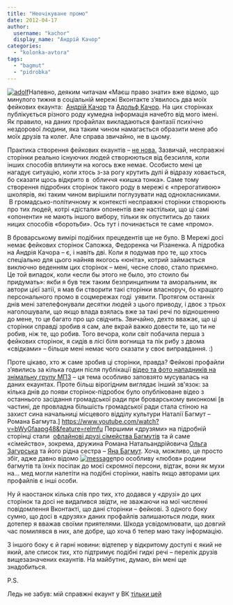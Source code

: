 ```yaml
---
title: "Неочікуване промо"
date: 2012-04-17
author: 
  username: "kachor"
  display_name: "Андрій Качор"
categories: 
  - "kolonka-avtora"
tags: 
  - "bagmut"
  - "pidrobka"
---
```


[![](https://mpz.brovary.org/wp-content/uploads/2012/04/adolf.jpg "adolf")](https://mpz.brovary.org/wp-content/uploads/2012/04/adolf.jpg)Напевно, деяким читачам «Маєш право знати» вже відомо, що минулого тижня в соціальній мережі Вконтакте з’явилось два моїх фейкових екаунта:  [Андрій Качор](https://vk.com/id170379142) та [Адольф Качор](https://vk.com/id170536445). На цих сторінках публікується різного роду кумедна інформація начебто від мого імені. Як правило, на даних профайлах викладаються фантазії психічно нездорової людини, яка таким чином намагається образити мене або моїх друзів та колег. Але справа звичайно, не в цьому.

Практика створення фейкових екаунтів – [не нова.](https://vk.com/yanukovich.viktor) Зазвичай, несправжні сторінки реально існуючих людей створюються від безсилля, коли інших способів вплинути на когось вже немає. Особисто мені це нагадує ситуацію, коли хтось з-за рогу крутить дулі й відразу ховається, бо сказати щось відкрито в  обличчя «кишка тонка». Саме тому створення підробних сторінок такого роду в мережі є «прерогативою» школярів, які таким чином вирішили поглузувати над однокласниками.  В громадсько-політичному ж контексті несправжні сторінки створюють про тих людей, котрі «дістали» опонентів вже настільки, що ці самі «опоненти» не мають іншого вибору, тільки як опуститись до таких ницих способів «боротьби». Ось тут і починається те саме «промо».

В броварському вимірі подібних прецедентів ще не було. В Мережі досі немає фейкових сторінок Сапожка, Федоренка чи Різаненка. А підробка на Андрія Качора – є, і навіть дві. Коли я подумав про те, що хтось спеціально для цього найняв якогось «юніта», котрий займається виключно веденням цих сторінок – мені, чесне слово, стало приємно. Це той випадок, коли «если бы этого не было, это стоило бы придумать»: якби я був теж таким безпринципним та аморальним, як автори цієї затії, я мав би створити такі сторінки власноруч, бо кращого персонального промо в соцмережах годі  уявити. Протягом останніх днів мені зателефонували десятки людей з цього приводу, і двоє з трьох наголошували, що якщо влада взялась вже за такі речі по відношенню до мене, то це багато про що свідчить. Звичайно, дехто вважає, що ці сторінки справді зробив я сам, але вкрай важко довести те, що ти не робив, ніж те, що робив. Того вечора, коли світ побачила перша з фейкових сторінок, я сидів в лісі біля вогнища та пік рибу з двома «свідками» – більше мені немає чого сказати у своє виправдання. :)

Проте цікаво, хто ж саме зробив ці сторінки, правда? Фейкові профайли з’явились за кілька годин після публікації [відео та фото нападників на знімальну групу МПЗ](https://mpz.brovary.org/terminovo-na-znimalnu-grupu-mayesh-pravo-znati-zdiysneno-napad/) – ця тема особливо заповзято мусувалась на даних екаунтах. Проте більш вірогідним виглядає інший зв'язок: за кілька днів до появи сторінок-підробок було опубліковане відео з останнього засідання громадської ради при броварському виконкомі [в частині, де провладна більшість громадської ради стала стіною на захист сина начальниці місцевого відділу культури Наталії Багмут – Романа Багмута.] https://www.youtube.com/watch?v=bWyGfaapg48&feature=relmfu  Першими «друзями» на підробній сторінці стали  [офлайнові друзі сімейства Багмутів](https://vk.com/id153059502) та й саме «сімейство», зокрема, дружина Романа Натальандрійовича [Ольга Загурська](https://vk.com/id21395319) та його рідна сестра – [Яна Багмут](https://vk.com/id7679219). Хоча, можливо, це просто збіг, адже давно відомо [![](https://mpz.brovary.org/wp-content/uploads/2012/04/message.jpg "message")](https://mpz.brovary.org/wp-content/uploads/2012/04/message.jpg)про особливу «любов» родини багмутів та їхніх посіпак до моєї скромної персони, відтак, вони як мухи на… мед могли налетіти на подібні сторінки, навіть якщо авторами цих профайлів є інші особи.

Ну й наостанок кілька слів про тих, хто додався у «друзі» до цих сторінок та досі не видалився звідти, не зважаючи на мої численні повідомлення Вконтакті, що дані сторінки – фейкові. З одного боку сумно, що досі в «друзях» даних профайлів залишаються люди, яких дотепер я вважав своїми приятелями. Шкода усвідомлювати, що довгий час помилявся в них, але добре, що хоча б тепер маю таку інформацію.

З іншого боку є й гарні новини: відтепер у відкритому доступі є який не який, але список тих, хто підтримує подібні гидкі речі – перелік друзів вищезазначених екаунтів. На майбутнє, думаю, він мені ще знадобиться.

P.S.

Ледь не забув: мій справжні екаунт у ВК [тільки цей](https://vk.com/a_ka4or)
